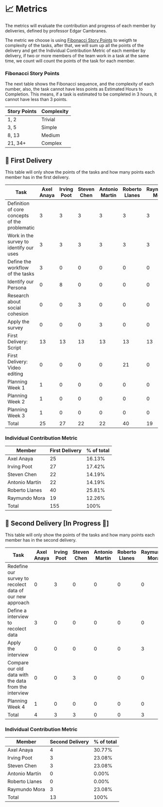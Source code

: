 # 📈 Metrics

The metrics will evaluate the contribution and progress of each member by deliveries, defined by professor Edgar Cambranes.

The metric we choose is using [Fibonacci Story Points](https://help.ducalis.io/knowledge-base/story-points-how-fibonacci-sequence-works-for-agile-estimation/) to weigth te complexity of the tasks, after that, we will sum up all the points of the delivery and get the Individual Contribution Metric of each member by delivery, if two or more members of the team work in a task at the same time, we count will count the points of the task for each member.

### Fibonacci Story Points

The next table shows the Fibonacci sequence, and the complexity of each number, also, the task cannot have less points as Estimated Hours to Completion. This means, if a task is estimated to be completed in 3 hours, it cannot have less than 3 points.

| Story Points | Complexity |
| ------------ | ---------- |
| 1, 2         | Trivial    |
| 3, 5         | Simple     |
| 8, 13        | Medium     |
| 21, 34+      | Complex    |

## 📝 First Delivery

This table will only show the points of the tasks and how many points each member has in the first delivery.

| Task                                           | Axel Anaya | Irving Poot | Steven Chen | Antonio Martín | Roberto Llanes | Raymundo Mora |
| ---------------------------------------------- | ---------- | ----------- | ----------- | -------------- | -------------- | ------------- |
| Definition of core concepts of the problematic | 3          | 3           | 3           | 3              | 3              | 3             |
| Work in the survey to identify our uses        | 3          | 3           | 3           | 3              | 3              | 3             |
| Define the workflow of the tasks               | 3          | 0           | 0           | 0              | 0              | 0             |
| Identify our Persona                           | 0          | 8           | 0           | 0              | 0              | 0             |
| Research about social cohesion                 | 0          | 0           | 3           | 0              | 0              | 0             |
| Apply the survey                               | 0          | 0           | 0           | 3              | 0              | 0             |
| First Delivery: Script                         | 13         | 13          | 13          | 13             | 13             | 13            |
| First Delivery: Video editing                  | 0          | 0           | 0           | 0              | 21             | 0             |
| Planning Week 1                                | 1          | 0           | 0           | 0              | 0              | 0             |
| Planning Week 2                                | 1          | 0           | 0           | 0              | 0              | 0             |
| Planning Week 3                                | 1          | 0           | 0           | 0              | 0              | 0             |
| Total                                          | 25         | 27          | 22          | 22             | 40             | 19            |

### Individual Contribution Metric

| Member         | First Delivery | % of total |
| -------------- | -------------- | ---------- |
| Axel Anaya     | 25             | 16.13%     |
| Irving Poot    | 27             | 17.42%     |
| Steven Chen    | 22             | 14.19%     |
| Antonio Martín | 22             | 14.19%     |
| Roberto Llanes | 40             | 25.81%     |
| Raymundo Mora  | 19             | 12.26%     |
| Total          | 155            | 100%       |

## 📝 Second Delivery [In Progress 🚧]

This table will only show the points of the tasks and how many points each member has in the second delivery.

| Task                                                     | Axel Anaya | Irving Poot | Steven Chen | Antonio Martín | Roberto Llanes | Raymundo Mora |
| -------------------------------------------------------- | ---------- | ----------- | ----------- | -------------- | -------------- | ------------- |
| Redefine our survey to recolect data of our new approach | 0          | 3           | 0           | 0              | 0              | 0             |
| Define a interview to recolect data                      | 3          | 0           | 0           | 0              | 0              | 0             |
| Apply the interview                                      | 0          | 0           | 0           | 0              | 0              | 3             |
| Compare our old data with the data from the interview    | 0          | 0           | 3           | 0              | 0              | 0             |
| Planning Week 4                                          | 1          | 0           | 0           | 0              | 0              | 0             |
| Total                                                    | 4          | 3           | 3           | 0              | 0              | 3             |

### Individual Contribution Metric

| Member         | Second Delivery | % of total |
| -------------- | --------------- | ---------- |
| Axel Anaya     | 4               | 30.77%     |
| Irving Poot    | 3               | 23.08%     |
| Steven Chen    | 3               | 23.08%     |
| Antonio Martín | 0               | 0.00%      |
| Roberto Llanes | 0               | 0.00%      |
| Raymundo Mora  | 3               | 23.08%     |
| Total          | 13              | 100%       |
